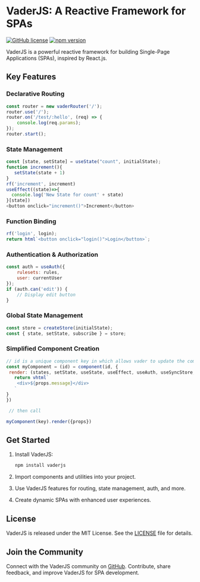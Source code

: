# VaderJS: A Reactive Framework for SPAs

[![GitHub license](https://img.shields.io/badge/license-MIT-blue.svg)](https://github.com/Postr-Inc/Vader.js/blob/main/LICENSE) [![npm version](https://img.shields.io/npm/v/vaderjs.svg?style=flat)](https://www.npmjs.com/package/vaderjs) 

VaderJS is a powerful reactive framework for building Single-Page Applications (SPAs), inspired by React.js.

## Key Features

### Declarative Routing

```javascript
const router = new vaderRouter('/');
router.use('/');
router.on('/test/:hello', (req) => {
    console.log(req.params);
});
router.start();
```

### State Management

```javascript
const [state, setState] = useState("count", initialState);
function increment(){
   setState(state + 1)
}
rf('increment', increment)
useEffect((state)=>{
  console.log('New State for count' + state)
}[state])
<button onclick="increment()">Increment</button>
```

### Function Binding

```javascript
rf('login', login);
return html`<button onclick="login()">Login</button>`;
```

### Authentication & Authorization

```javascript
const auth = useAuth({
    rulesets: rules,
    user: currentUser
});
if (auth.can('edit')) {
    // Display edit button
}
```

### Global State Management

```javascript
const store = createStore(initialState);
const { state, setState, subscribe } = store;
```

### Simplified Component Creation

```javascript
// id is a unique component key in which allows vader to update the component state!
const myComponent = (id) = component(id, {
 render: (states, setState, useState, useEffect, useAuth, useSyncStore,  props) => {
   return vhtml`
    <div>${props.message}</div>
   `
}
})

 // then call

myComponent(key).render({props})
```

## Get Started

1. Install VaderJS:
   ```sh
   npm install vaderjs
   ```

2. Import components and utilities into your project.

3. Use VaderJS features for routing, state management, auth, and more.

4. Create dynamic SPAs with enhanced user experiences.

## License

VaderJS is released under the MIT License. See the [LICENSE](https://github.com/Postr-Inc/Vader.js/blob/main/LICENSE) file for details.

## Join the Community

Connect with the VaderJS community on [GitHub](https://github.com/Postr-Inc/Vader.js). Contribute, share feedback, and improve VaderJS for SPA development.
